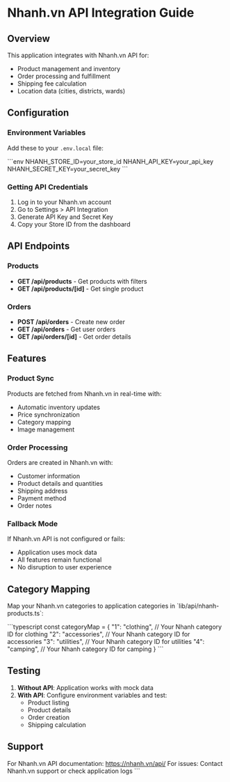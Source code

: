 # Nhanh.vn API Integration Guide

## Overview

This application integrates with Nhanh.vn API for:
- Product management and inventory
- Order processing and fulfillment
- Shipping fee calculation
- Location data (cities, districts, wards)

## Configuration

### Environment Variables

Add these to your `.env.local` file:

\`\`\`env
NHANH_STORE_ID=your_store_id
NHANH_API_KEY=your_api_key
NHANH_SECRET_KEY=your_secret_key
\`\`\`

### Getting API Credentials

1. Log in to your Nhanh.vn account
2. Go to Settings > API Integration
3. Generate API Key and Secret Key
4. Copy your Store ID from the dashboard

## API Endpoints

### Products

- **GET /api/products** - Get products with filters
- **GET /api/products/[id]** - Get single product

### Orders

- **POST /api/orders** - Create new order
- **GET /api/orders** - Get user orders
- **GET /api/orders/[id]** - Get order details

## Features

### Product Sync

Products are fetched from Nhanh.vn in real-time with:
- Automatic inventory updates
- Price synchronization
- Category mapping
- Image management

### Order Processing

Orders are created in Nhanh.vn with:
- Customer information
- Product details and quantities
- Shipping address
- Payment method
- Order notes

### Fallback Mode

If Nhanh.vn API is not configured or fails:
- Application uses mock data
- All features remain functional
- No disruption to user experience

## Category Mapping

Map your Nhanh.vn categories to application categories in \`lib/api/nhanh-products.ts\`:

\`\`\`typescript
const categoryMap = {
  "1": "clothing",      // Your Nhanh category ID for clothing
  "2": "accessories",   // Your Nhanh category ID for accessories
  "3": "utilities",     // Your Nhanh category ID for utilities
  "4": "camping",       // Your Nhanh category ID for camping
}
\`\`\`

## Testing

1. **Without API**: Application works with mock data
2. **With API**: Configure environment variables and test:
   - Product listing
   - Product details
   - Order creation
   - Shipping calculation

## Support

For Nhanh.vn API documentation: https://nhanh.vn/api/
For issues: Contact Nhanh.vn support or check application logs
\`\`\`
